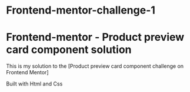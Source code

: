 # Frontend-mentor-challenge-1
# Frontend-mentor - Product preview card component solution
This is my solution to the [Product preview card component challenge on Frontend Mentor]

Built with Html and Css
